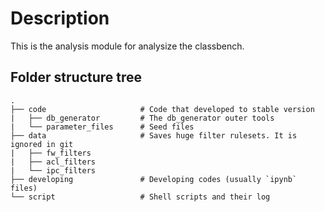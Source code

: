 # Description

This is the analysis module for analysize the classbench.

## Folder structure tree

    .
    ├── code                     # Code that developed to stable version
    |   ├── db_generator         # The db_generator outer tools
    |   └── parameter_files      # Seed files
    ├── data                     # Saves huge filter rulesets. It is ignored in git
    |   ├── fw_filters
    |   ├── acl_filters
    |   └── ipc_filters
    ├── developing               # Developing codes (usually `ipynb` files)
    └── script                   # Shell scripts and their log